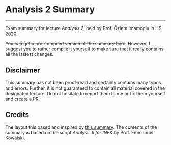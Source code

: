 # Analysis 2 Summary
---

Exam summary for lecture *Analysis 2*, held by Prof. Özlem Imamoglu in HS 2020.

<del>You can get a pre-compiled version of the summary here</del>[](./main_final.pdf). However, I suggest you to rather compile it yourself to make sure that it really contains all the lastest changes.

## Disclaimer
This summary has not been proof-read and certainly contains many typos and errors. Further, it is not guaranteed to contain all material covered in the designated lecture. Do not hesitate to report them to me or fix them yourself and create a PR.

## Credits
The layout this based and inspired by [this summary](https://github.com/groggi/eth-cil-exam-summary). The contents of the summary is based on the script *Analysis II for INFK* by Prof. Emmanuel Kowalski.
